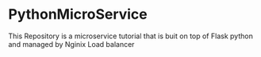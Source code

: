 # PythonMicroService
This Repository is a microservice tutorial that is buit on top of Flask python and managed by Nginix Load balancer
